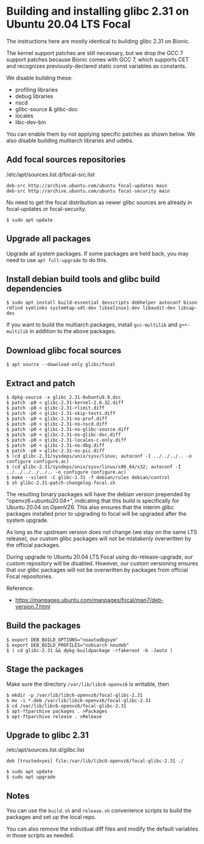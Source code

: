 # Building and installing glibc 2.31 on Ubuntu 20.04 LTS Focal

The instructions here are mostly identical to building glibc 2.31 on Bionic.

The kernel support patches are still necessary, but we drop the GCC 7 support
patches because Bionic comes with GCC 7, which supports CET and recognizes
previously-declared static const variables as constants.

We disable building these:
- profiling libraries
- debug libraries
- nscd
- glibc-source & glibc-doc
- locales
- libc-dev-bin

You can enable them by not applying specific patches as shown below. We also
disable building multiarch libraries and udebs.

## Add focal sources repositories

/etc/apt/sources.list.d/focal-src.list
```
deb-src http://archive.ubuntu.com/ubuntu focal-updates main
deb-src http://archive.ubuntu.com/ubuntu focal-security main
```

No need to get the focal distribution as newer glibc sources are already in focal-updates
or focal-security.

```console
$ sudo apt update
```

## Upgrade all packages

Upgrade all system packages. If some packages are held back, you may need to use
`apt full-upgrade` to do this.

## Install debian build tools and glibc build dependencies

```console
$ sudo apt install build-essential devscripts debhelper autoconf bison rdfind symlinks systemtap-sdt-dev libselinux1-dev libaudit-dev libcap-dev
```

If you want to build the multiarch packages, install `gcc-multilib` and `g++-multilib`
in addition to the above packages.

## Download glibc focal sources

```console
$ apt source --download-only glibc/focal
```

## Extract and patch

```
$ dpkg-source -x glibc_2.31-0ubuntu9.9.dsc
$ patch -p0 < glibc-2.31-kernel-2.6.32.diff
$ patch -p0 < glibc-2.31-rlimit.diff
$ patch -p0 < glibc-2.31-skip-tests.diff
$ patch -p0 < glibc-2.31-no-prof.diff
$ patch -p0 < glibc-2.31-no-nscd.diff
$ patch -p0 < glibc-2.31-no-glibc-source.diff
$ patch -p0 < glibc-2.31-no-glibc-doc.diff
$ patch -p0 < glibc-2.31-locales-c-only.diff
$ patch -p0 < glibc-2.31-no-dbg.diff
$ patch -p0 < glibc-2.31-no-pic.diff
$ (cd glibc-2.31/sysdeps/unix/sysv/linux; autoconf -I ../../../.. -o configure configure.ac)
$ (cd glibc-2.31/sysdeps/unix/sysv/linux/x86_64/x32; autoconf -I ../../../../../.. -o configure configure.ac)
$ make --silent -C glibc-2.31 -f debian/rules debian/control
$ sh glibc-2.31-patch-changelog-focal.sh
```

The resulting binary packages will have the debian version prepended by "openvz6+ubuntu20.04+",
indicating that this build is specifically for Ubuntu 20.04 on OpenVZ6. This also ensures
that the interim glibc packages installed prior to upgrading to focal will be upgraded
after the system upgrade.

As long as the upstream version does not change (we stay on the same LTS release),
our custom glibc packages will not be mistakenly overwritten by the official packages.

During upgrade to Ubuntu 20.04 LTS Focal using do-release-upgrade, our custom repository
will be disabled. However, our custom versioning ensures that our glibc packages will not
be overwritten by packages from official Focal repositories.

Reference:
- https://manpages.ubuntu.com/manpages/focal/man7/deb-version.7.html


## Build the packages

```console
$ export DEB_BUILD_OPTIONS="noautodbgsym"
$ export DEB_BUILD_PROFILES="nobiarch noudeb"
$ ( cd glibc-2.31 && dpkg-buildpackage -rfakeroot -b -Jauto )
```

## Stage the packages

Make sure the directory `/var/lib/libc6-openvz6` is writable, then

```
$ mkdir -p /var/lib/libc6-openvz6/focal-glibc-2.31
$ mv -i *.deb /var/lib/libc6-openvz6/focal-glibc-2.31
$ cd /var/lib/libc6-openvz6/focal-glibc-2.31
$ apt-ftparchive packages . >Packages
$ apt-ftparchive release . >Release
```

## Upgrade to glibc 2.31

/etc/apt/sources.list.d/glibc.list
```
deb [trusted=yes] file:/var/lib/libc6-openvz6/focal-glibc-2.31 ./
```

```
$ sudo apt update
$ sudo apt upgrade
```


## Notes

You can use the `build.sh` and `release.sh` convenience scripts to build the packages
and set up the local repo.

You can also remove the individual diff files and modify the default variables in
those scripts as needed.


